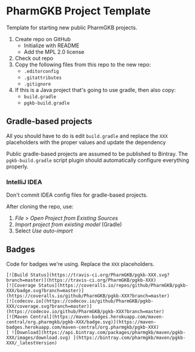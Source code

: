 # PharmGKB Project Template

Template for starting new public PharmGKB projects.

1. Create repo on GitHub
    * Initialize with README
    * Add the MPL 2.0 license
2. Check out repo
3. Copy the following files from this repo to the new repo:
    * `.editorconfig`
    * `.gitattributes`
    * `.gitignore`
4. If this is a Java project that's going to use gradle, then also copy:
    * `build.gradle`
    * `pgkb-build.gradle`



## Gradle-based projects

All you should have to do is edit `build.gradle` and replace the `XXX` placeholders with the proper values and update the dependency

Public gradle-based projects are assumed to be published to Bintray.  The `pgkb-build.gradle` script plugin should automatically configure everything properly.


### IntelliJ IDEA

Don't commit IDEA config files for gradle-based projects.

After cloning the repo, use:

1. *File* > *Open Project from Existing Sources*
2. *Import project from existing model* (Gradle)
3. Select *Use auto-import*




## Badges

Code for badges we're using.  Replace the `XXX` placeholders.

```
[![Build Status](https://travis-ci.org/PharmGKB/pgkb-XXX.svg?branch=master)](https://travis-ci.org/PharmGKB/pgkb-XXX)
[![Coverage Status](https://coveralls.io/repos/github/PharmGKB/pgkb-XXX/badge.svg?branch=master)](https://coveralls.io/github/PharmGKB/pgkb-XXX?branch=master)
[![codecov.io](https://codecov.io/github/PharmGKB/pgkb-XXX/coverage.svg?branch=master)](https://codecov.io/github/PharmGKB/pgkb-XXX?branch=master)
[![Maven Central](https://maven-badges.herokuapp.com/maven-central/org.pharmgkb/pgkb-XXX/badge.svg)](https://maven-badges.herokuapp.com/maven-central/org.pharmgkb/pgkb-XXX)
[ ![Download](https://api.bintray.com/packages/pharmgkb/maven/pgkb-XXX/images/download.svg) ](https://bintray.com/pharmgkb/maven/pgkb-XXX/_latestVersion)
```

